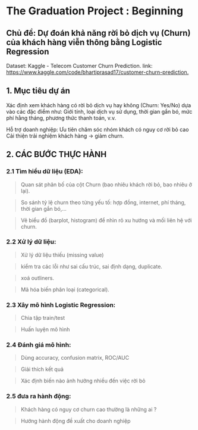 # The Graduation Project : Beginning

## Chủ đề: Dự đoán khả năng rời bỏ dịch vụ (Churn) của khách hàng viễn thông bằng Logistic Regression

Dataset: Kaggle - Telecom Customer Churn Prediction.
link: <https://www.kaggle.com/code/bhartiprasad17/customer-churn-prediction.>

## 1. Mục tiêu dự án

Xác định xem khách hàng có rời bỏ dịch vụ hay không (Churn: Yes/No) dựa vào các đặc điểm như:
Giới tính, loại dịch vụ sử dụng, thời gian gắn bó, mức phí hằng tháng, phương thức thanh toán, v.v.

Hỗ trợ doanh nghiệp:
Ưu tiên chăm sóc nhóm khách có nguy cơ rời bỏ cao
Cải thiện trải nghiệm khách hàng → giảm churn.

## 2. CÁC BƯỚC THỰC HÀNH
### 2.1 Tìm hiểu dữ liệu (EDA):
>Quan sát phân bố của cột Churn (bao nhiêu khách rời bỏ, bao nhiêu ở lại).

>So sánh tỷ lệ churn theo từng yếu tố: hợp đồng, internet, phí tháng, thời gian gắn bó,...

>Vẽ biểu đồ (barplot, histogram) để nhìn rõ xu hướng và mối liên hệ với churn.

### 2.2 Xử lý dữ liệu:
>Xử lý dữ liệu thiếu (missing value)

>kiểm tra các lỗi như sai cấu trúc, sai định dạng, duplicate.

> xoá outliners.

>Mã hóa biến phân loại (categorical).

### 2.3 Xây mô hình Logistic Regression:
>Chia tập train/test

>Huấn luyện mô hình

### 2.4 Đánh giá mô hình:

>Dùng accuracy, confusion matrix, ROC/AUC

>Giải thích kết quả

>Xác định biến nào ảnh hưởng nhiều đến việc rời bỏ
### 2.5 đưa ra hành động:

>Khách hàng có nguy cơ churn cao thường là những ai ?

>Hướng hành động đề xuất cho doanh nghiệp


